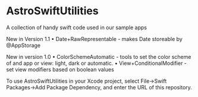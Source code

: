 # AstroSwiftUtilities

A collection of handy swift code used in our sample apps

New in Version 1.1
• Date+RawRepresentable - makes Date storeable by @AppStorage

New in version 1.0
• ColorSchemeAutomatic - tools to set the color scheme of and app or view: light, dark or automatic.
• View+ConditionalModifier - set view modifiers based on boolean values

To use AstroSwiftUtilities in your Xcode project, select File->Swift Packages->Add Package Dependency, and enter the URL of this repository.

